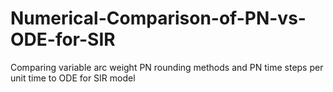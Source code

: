# Numerical-Comparison-of-PN-vs-ODE-for-SIR
Comparing variable arc weight PN rounding methods and PN time steps per unit time to ODE for SIR model
